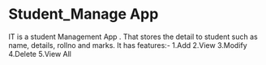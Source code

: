 # Student_Manage App                                                                                                                                                               
IT is a student Management App .
That stores the detail to student such as name, details, rollno and marks.
It has features:-
1.Add
2.View 
3.Modify 
4.Delete
5.View All
